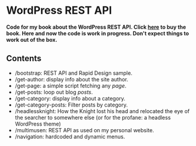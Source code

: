 # WordPress REST API

**Code for my book about the WordPress REST API. Click [here](https://www.lulu.com/en/en/shop/per-skolander-thykjaer-jensen/beginning-headless-wordpress/ebook/product-me8yg8.html?page=1&pageSize=4) to buy the book. Here and now the code is work in progress. Don't expect things to work out of the box.**


## Contents

* /bootstrap: REST API and Rapid Design sample.
* /get-author: display info about the site author.
* /get-page: a simple script fetching any *page*.
* /get-posts: loop out blog *posts*.
* /get-category: display info about a category.
* /get-category-posts: Filter posts by category.
* /headlessknight: How the Knight lost his head and relocated the eye of the searcher to somewhere else (or for the profane: a headless WordPress theme)
* /multimusen: REST API as used on my personal website.
* /navigation: hardcoded and dynamic menus.
